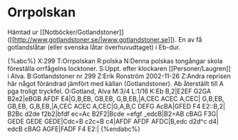 # Orrpolskan

Hämtad ur [[Notböcker/Gotlandstoner]] ([[http://www.gotlandstoner.se/|www.gotlandstoner.se]]). En av få gotlandslåtar (eller svenska låtar överhuvudtaget) i Eb-dur.

{%abc%}
X:299 
T:Orrpolskan
R:polska
N:Denna polskas tongångar skola föreställa orrfågelns locktoner.
S:Uppt. efter klockaren [[Personer/Laugren]] i Alva.
B:Gotlandstoner nr 299
Z:Erik Ronström 2002-11-26
Z:Andra reprisen här något förändrad jämfört med källan (Gotlandstoner). Ab återställt till A pga troligt tryckfel.
O:Gotland, Alva
M:3/4
L:1/16
K:Eb 
B,2|E2EF G2GA B2e2|eBGB AFDF E4|G,B,EB, GB,EB, G,B,EB,|A,CEC ACEC A,CEC|
G,B,EB, GB,EB, G,B,EB,|A,CEC ACEC A,CEC|G,A,B,C DEFG AcBA|GFED F4 E2::B,2|
B2Bc d2de f2b2|bfdf ec=Ac B2F2|Bcde =efgf _edcB|B2=AB cBAG F3G|
GEDE GEDE GEDE|Cdc=B c2c=B c4|AFDF AFDF AFDC|B,edc d2d^c d4|
edcB cBAG AGFE|FADF F4 E2:|
{%endabc%}

